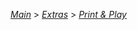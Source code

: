 [*Main*](https://github.com/PowerofMoll/Mining-Timing---A-fancreation-to-Blood-on-the-Clocktower/blob/main) > [_Extras_](https://github.com/PowerofMoll/Mining-Timing---A-fancreation-to-Blood-on-the-Clocktower/blob/main/Extras/README.md) > [_Print & Play_](https://github.com/PowerofMoll/Mining-Timing---A-fancreation-to-Blood-on-the-Clocktower/blob/main/Extras/Print%20%26%20Play/README.md)

